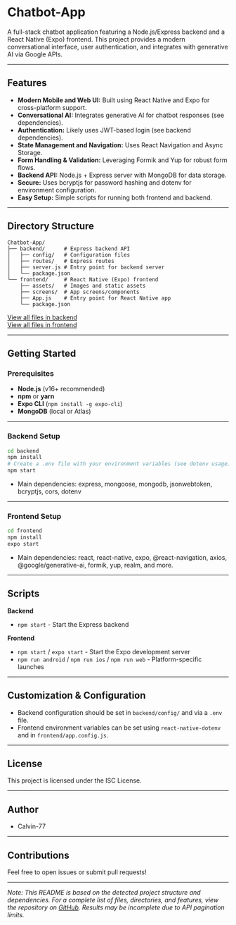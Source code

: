 # Chatbot-App

A full-stack chatbot application featuring a Node.js/Express backend and a React Native (Expo) frontend. This project provides a modern conversational interface, user authentication, and integrates with generative AI via Google APIs.

---

## Features

- **Modern Mobile and Web UI:** Built using React Native and Expo for cross-platform support.
- **Conversational AI:** Integrates generative AI for chatbot responses (see dependencies).
- **Authentication:** Likely uses JWT-based login (see backend dependencies).
- **State Management and Navigation:** Uses React Navigation and Async Storage.
- **Form Handling & Validation:** Leveraging Formik and Yup for robust form flows.
- **Backend API:** Node.js + Express server with MongoDB for data storage.
- **Secure:** Uses bcryptjs for password hashing and dotenv for environment configuration.
- **Easy Setup:** Simple scripts for running both frontend and backend.

---

## Directory Structure

```
Chatbot-App/
├── backend/      # Express backend API
│   ├── config/   # Configuration files
│   ├── routes/   # Express routes
│   ├── server.js # Entry point for backend server
│   └── package.json
└── frontend/     # React Native (Expo) frontend
    ├── assets/   # Images and static assets
    ├── screens/  # App screens/components
    ├── App.js    # Entry point for React Native app
    └── package.json
```
[View all files in backend](https://github.com/Calvin-77/Chatbot-App/tree/main/backend)  
[View all files in frontend](https://github.com/Calvin-77/Chatbot-App/tree/main/frontend)  

---

## Getting Started

### Prerequisites

- **Node.js** (v16+ recommended)
- **npm** or **yarn**
- **Expo CLI** (`npm install -g expo-cli`)
- **MongoDB** (local or Atlas)

---

### Backend Setup

```bash
cd backend
npm install
# Create a .env file with your environment variables (see dotenv usage)
npm start
```

- Main dependencies: express, mongoose, mongodb, jsonwebtoken, bcryptjs, cors, dotenv

---

### Frontend Setup

```bash
cd frontend
npm install
expo start
```

- Main dependencies: react, react-native, expo, @react-navigation, axios, @google/generative-ai, formik, yup, realm, and more.

---

## Scripts

**Backend**
- `npm start` - Start the Express backend

**Frontend**
- `npm start` / `expo start` - Start the Expo development server
- `npm run android` / `npm run ios` / `npm run web` - Platform-specific launches

---

## Customization & Configuration

- Backend configuration should be set in `backend/config/` and via a `.env` file.
- Frontend environment variables can be set using `react-native-dotenv` and in `frontend/app.config.js`.

---

## License

This project is licensed under the ISC License.

---

## Author

- Calvin-77

---

## Contributions

Feel free to open issues or submit pull requests!

---

*Note: This README is based on the detected project structure and dependencies. For a complete list of files, directories, and features, view the repository on [GitHub](https://github.com/Calvin-77/Chatbot-App). Results may be incomplete due to API pagination limits.*
